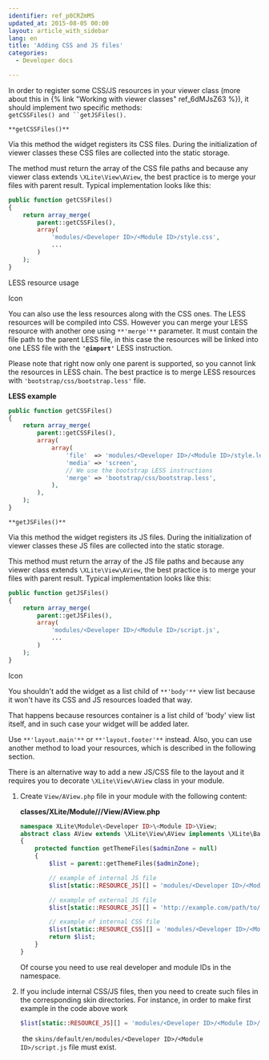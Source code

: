 ```yaml
---
identifier: ref_p0CRZmMS
updated_at: 2015-08-05 00:00
layout: article_with_sidebar
lang: en
title: 'Adding CSS and JS files'
categories:
  - Developer docs

---
```



In order to register some CSS/JS resources in your viewer class (more about this in {% link "Working with viewer classes" ref_6dMJsZ63 %}), it should implement two specific methods: `getCSSFiles() and ``getJSFiles().`

`**getCSSFiles()**`

Via this method the widget registers its CSS files. During the initialization of viewer classes these CSS files are collected into the static storage.

The method must return the array of the CSS file paths and because any viewer class extends `\XLite\View\AView`, the best practice is to merge your files with parent result. Typical implementation looks like this:

```php
public function getCSSFiles()
{
	return array_merge(
		parent::getCSSFiles(),
		array(
			'modules/<Developer ID>/<Module ID>/style.css',
			...
		)
	);
}
```

LESS resource usage

Icon

You can also use the less resources along with the CSS ones. The LESS resources will be compiled into CSS. However you can merge your LESS resource with another one using `**'merge'**` parameter. It must contain the file path to the parent LESS file, in this case the resources will be linked into one LESS file with the **`'@import'`** LESS instruction.

Please note that right now only one parent is supported, so you cannot link the resources in LESS chain. The best practice is to merge LESS resources with `'bootstrap/css/bootstrap.less'` file.

**LESS example**
```php
public function getCSSFiles()
{
    return array_merge(
		parent::getCSSFiles(),
        array(
			array(
			   	'file'  => 'modules/<Developer ID>/<Module ID>/style.less',
            	'media' => 'screen',
            	// We use the bootstrap LESS instructions
            	'merge' => 'bootstrap/css/bootstrap.less',
			),
        ),
    );
}
```
`**getJSFiles()**`

Via this method the widget registers its JS files. During the initialization of viewer classes these JS files are collected into the static storage.

This method must return the array of the JS file paths and because any viewer class extends `\XLite\View\AView`, the best practice is to merge your files with parent result. Typical implementation looks like this:

```php
public function getJSFiles()
{
	return array_merge(
		parent::getJSFiles(),
		array(
			'modules/<Developer ID>/<Module ID>/script.js',
			...
		)
	);
}
```
Icon

You shouldn't add the widget as a list child of `**'body'**` view list because it won't have its CSS and JS resources loaded that way.

That happens because resources container is a list child of 'body' view list itself, and in such case your widget will be added later.

Use `**'layout.main'**` or `**'layout.footer'**` instead. Also, you can use another method to load your resources, which is described in the following section.

There is an alternative way to add a new JS/CSS file to the layout and it requires you to decorate `\XLite\View\AView` class in your module.

1.  Create `View/AView.php` file in your module with the following content: 

    **classes/XLite/Module/<Developer>/<Module>/View/AView.php**
    ```php
    namespace XLite\Module\<Developer ID>\<Module ID>\View;
    abstract class AView extends \XLite\View\AView implements \XLite\Base\IDecorator
    {
        protected function getThemeFiles($adminZone = null)
        {
            $list = parent::getThemeFiles($adminZone);

    		// example of internal JS file
            $list[static::RESOURCE_JS][] = 'modules/<Developer ID>/<Module ID>/script.js';

    		// example of external JS file
            $list[static::RESOURCE_JS][] = 'http://example.com/path/to/script.js';

    		// example of internal CSS file
            $list[static::RESOURCE_CSS][] = 'modules/<Developer ID>/<Module ID>/style.css';
            return $list;
        }
    }

    ```

    Of course you need to use real developer and module IDs in the namespace.

2.  If you include internal CSS/JS files, then you need to create such files in the corresponding skin directories. For instance, in order to make first example in the code above work

    ```php
    $list[static::RESOURCE_JS][] = 'modules/<Developer ID>/<Module ID>/script.js';
    ```

     the `skins/default/en/modules/<Developer ID>/<Module ID>/script.js` file must exist.